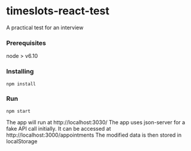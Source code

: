 # timeslots-react-test
A practical test for an interview

### Prerequisites
node > v6.10

### Installing
```
npm install
```

### Run
```
npm start
```
The app will run at http://localhost:3030/
The app uses json-server for a fake API call initially. It can be accessed at http://localhost:3000/appointments
The modified data is then stored in localStorage